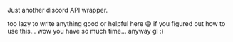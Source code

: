 Just another discord API wrapper.

too lazy to write anything good or helpful here 😅
if you figured out how to use this... wow you have so much time...
anyway gl :)